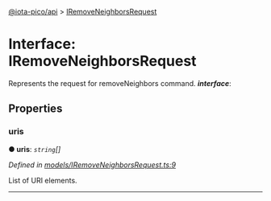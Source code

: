 [@iota-pico/api](../README.md) > [IRemoveNeighborsRequest](../interfaces/iremoveneighborsrequest.md)



# Interface: IRemoveNeighborsRequest


Represents the request for removeNeighbors command.
*__interface__*: 



## Properties
<a id="uris"></a>

###  uris

**●  uris**:  *`string`[]* 

*Defined in [models/IRemoveNeighborsRequest.ts:9](https://github.com/iotaeco/iota-pico-api/blob/cca6a02/src/models/IRemoveNeighborsRequest.ts#L9)*



List of URI elements.




___


